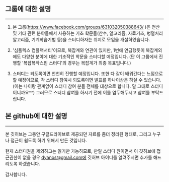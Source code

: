## 그룹에 대한 설명
----------------------

1. 본 그룹(https://www.facebook.com/groups/631032050388643/ )은 전산 및 기타 관련 분야들에서 사용하는 기초 학문들(산수, 알고리즘, 자료기초, 병렬처리 알고리즘, 기계학습기법 등)을 스터디하자는 취지로 모임을 개설하였습니다.

2. '심플렉스 컴플랙서티'이므로, 복잡계와 연관이 있지만, 1번에 언급했듯이 복잡계외에도 다양한 분야에 대한 기초적인 학문을 스터디할 예정입니다. (단 이 그룹에서 진행할 '복잡복작스핀 스터디'의 경우는 복잡계가 최종 목표입니다.)

3. 스터디는 되도록이면 천천히 진행할 예정입니다. 또한 다 같이 배워간다는 느낌으로 할 예정이므로, 각 스터디 참여시 되도록이면 발표를 하나이상은 하실 수 있습니다. (이는 나이랑 관계없이 스터디 참여 분들 전체를 대상으로 합니다. 말 그대로 스터디이니까요^^)
그러므로 스터디 참여를 하시기 전에 이를 염두해두시고 참여를 부탁드립니다.


## 본 github에 대한 설명
-------------------

본 깃허브는 그동안 구글드라이브로 제공되던 자료를 좀더 정리된 형태로, 그리고 누구나 접근이 쉽도록 하기 위해서 만든 것입니다.

현재 스터디원을 제외하고는 읽기만 가능하므로, 만일 스터디 원이면서 이 깃허브에 접근권한이 없을 경우 dyanos@gmail.com에 깃허브 아이디를 알려주시면 추가를 해드리도록 하겠습니다.

감사합니다.
